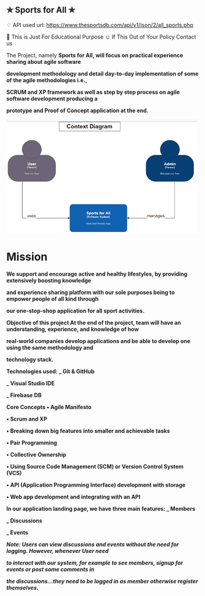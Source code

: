 ## ✯ Sports for All ✯

♢ API used url: https://www.thesportsdb.com/api/v1/json/2/all_sports.php 


🚸 This is Just For Educational Purpose
 ☺ If This Out of Your Policy Contact us
 
 
 The Project, namely <strong>Sports for All<strong/>, will focus on practical experience sharing about agile software

development methodology and detail day-to-day implementation of some of the agile methodologies i.e.,

SCRUM and XP framework as well as step by step process on agile software development producing a

prototype and Proof of Concept application at the end.


<img src="/Context_Diag.PNG" alt="context diag" style="height: 300px; width:500px;"/>


# Mission
We support and encourage active and healthy lifestyles, by providing extensively boosting knowledge

and experience sharing platform with our sole purposes being to empower people of all kind through

our one-stop-shop application for all sport activities.

Objective of this project
At the end of the project, team will have an understanding, experience, and knowledge of how

real-world companies develop applications and be able to develop one using the same methodology and

technology stack.

<strong>Technologies used:<strong/>
 _ Git & GitHub

 _ Visual Studio IDE

 _ Firebase DB

  
 <strong>Core Concepts<strong/>
•	Agile Manifesto

•	Scrum and XP 

•	Breaking down big features into smaller and achievable tasks

•	Pair Programming

•	Collective Ownership

•	Using Source Code Management (SCM) or Version Control System (VCS)

•	API (Application Programming Interface) development with storage

•	Web app development and integrating with an API



In our application landing page, we have three main features:
 _ Members

 _ Discussions

 _ Events

<em>Note<em/>: Users can view discussions and events without the need for logging. However, whenever User need

to interact with our system, for example to see members, signup for events or post some comments in

the discussions…they need to be logged in as member otherwise register themselves.




